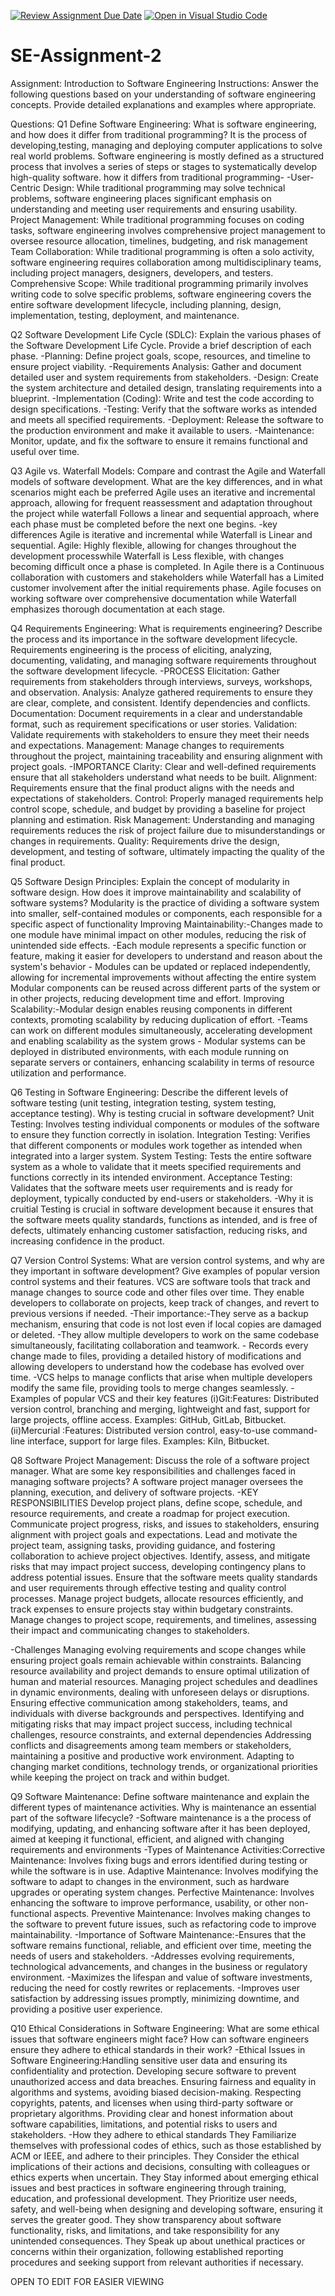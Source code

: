 [![Review Assignment Due Date](https://classroom.github.com/assets/deadline-readme-button-24ddc0f5d75046c5622901739e7c5dd533143b0c8e959d652212380cedb1ea36.svg)](https://classroom.github.com/a/-ucQIGTc)
[![Open in Visual Studio Code](https://classroom.github.com/assets/open-in-vscode-718a45dd9cf7e7f842a935f5ebbe5719a5e09af4491e668f4dbf3b35d5cca122.svg)](https://classroom.github.com/online_ide?assignment_repo_id=15193528&assignment_repo_type=AssignmentRepo)
# SE-Assignment-2
Assignment: Introduction to Software Engineering
Instructions:
Answer the following questions based on your understanding of software engineering concepts. Provide detailed explanations and examples where appropriate.

Questions:
Q1 Define Software Engineering:
What is software engineering, and how does it differ from traditional programming?
It is the process of developing,testing, managing and deploying computer applications to solve real world problems.
Software engineering is mostly defined as a structured process that involves a series of steps or stages to systematically develop high-quality software.
how it differs from traditional programming-
     -User-Centric Design: While traditional programming may solve technical problems, software engineering places significant emphasis on understanding and meeting user requirements and ensuring usability.
     Project Management: While traditional programming focuses on coding tasks, software engineering involves comprehensive project management to oversee resource allocation, timelines, budgeting, and risk management
     Team Collaboration: While traditional programming is often a solo activity, software engineering requires collaboration among multidisciplinary teams, including project managers, designers, developers, and testers.
     Comprehensive Scope: While traditional programming primarily involves writing code to solve specific problems, software engineering covers the entire software development lifecycle, including planning, design, implementation, testing, deployment, and maintenance.


Q2 Software Development Life Cycle (SDLC):
Explain the various phases of the Software Development Life Cycle. Provide a brief description of each phase.
-Planning: Define project goals, scope, resources, and timeline to ensure project viability.
-Requirements Analysis: Gather and document detailed user and system requirements from stakeholders.
-Design: Create the system architecture and detailed design, translating requirements into a blueprint.
-Implementation (Coding): Write and test the code according to design specifications.
-Testing: Verify that the software works as intended and meets all specified requirements.
-Deployment: Release the software to the production environment and make it available to users.
-Maintenance: Monitor, update, and fix the software to ensure it remains functional and useful over time.

Q3 Agile vs. Waterfall Models:
Compare and contrast the Agile and Waterfall models of software development. What are the key differences, and in what scenarios might each be preferred
Agile uses an iterative and incremental approach, allowing for frequent reassessment and adaptation throughout the project while waterfall Follows a linear and sequential approach, where each phase must be completed before the next one begins.
-key differences
Agile is iterative and incremental while Waterfall is Linear and sequential.
Agile: Highly flexible, allowing for changes throughout the development processwhile Waterfall is Less flexible, with changes becoming difficult once a phase is completed.
In Agile there is a Continuous collaboration with customers and stakeholders while Waterfall has a Limited customer involvement after the initial requirements phase.
Agile focuses on working software over comprehensive documentation while Waterfall emphasizes thorough documentation at each stage.

Q4 Requirements Engineering:
What is requirements engineering? Describe the process and its importance in the software development lifecycle.
Requirements engineering is the process of eliciting, analyzing, documenting, validating, and managing software requirements throughout the software development lifecycle.
-PROCESS
Elicitation: Gather requirements from stakeholders through interviews, surveys, workshops, and observation.
Analysis: Analyze gathered requirements to ensure they are clear, complete, and consistent. Identify dependencies and conflicts.
Documentation: Document requirements in a clear and understandable format, such as requirement specifications or user stories.
Validation: Validate requirements with stakeholders to ensure they meet their needs and expectations.
Management: Manage changes to requirements throughout the project, maintaining traceability and ensuring alignment with project goals.
-IMPORTANCE
Clarity: Clear and well-defined requirements ensure that all stakeholders understand what needs to be built.
Alignment: Requirements ensure that the final product aligns with the needs and expectations of stakeholders.
Control: Properly managed requirements help control scope, schedule, and budget by providing a baseline for project planning and estimation.
Risk Management: Understanding and managing requirements reduces the risk of project failure due to misunderstandings or changes in requirements.
Quality: Requirements drive the design, development, and testing of software, ultimately impacting the quality of the final product.

Q5 Software Design Principles:
Explain the concept of modularity in software design. How does it improve maintainability and scalability of software systems?
Modularity is the practice of dividing a software system into smaller, self-contained modules or components, each responsible for a specific aspect of functionality
Improving Maintainability:-Changes made to one module have minimal impact on other modules, reducing the risk of unintended side effects.
                          -Each module represents a specific function or feature, making it easier for developers to understand and reason about the system's behavior
                          - Modules can be updated or replaced independently, allowing for incremental improvements without affecting the entire system
                           Modular components can be reused across different parts of the system or in other projects, reducing development time and effort.
Improving Scalability:-Modular design enables reusing components in different contexts, promoting scalability by reducing duplication of effort.
                      -Teams can work on different modules simultaneously, accelerating development and enabling scalability as the system grows
                      - Modular systems can be deployed in distributed environments, with each module running on separate servers or containers, enhancing scalability in terms of resource utilization and performance.

Q6 Testing in Software Engineering:
Describe the different levels of software testing (unit testing, integration testing, system testing, acceptance testing). Why is testing crucial in software development?
Unit Testing: Involves testing individual components or modules of the software to ensure they function correctly in isolation.
Integration Testing: Verifies that different components or modules work together as intended when integrated into a larger system.
System Testing: Tests the entire software system as a whole to validate that it meets specified requirements and functions correctly in its intended environment.
Acceptance Testing: Validates that the software meets user requirements and is ready for deployment, typically conducted by end-users or stakeholders.
-Why it is cruitial 
Testing is crucial in software development because it ensures that the software meets quality standards, functions as intended, and is free of defects, ultimately enhancing customer satisfaction, reducing risks, and increasing confidence in the product.


Q7 Version Control Systems:
What are version control systems, and why are they important in software development? Give examples of popular version control systems and their features.
VCS are software tools that track and manage changes to source code and other files over time. They enable developers to collaborate on projects, keep track of changes, and revert to previous versions if needed.
-Their importance:-They serve as a backup mechanism, ensuring that code is not lost even if local copies are damaged or deleted.
                  -They allow multiple developers to work on the same codebase simultaneously, facilitating collaboration and teamwork.
                  - Records every change made to files, providing a detailed history of modifications and allowing developers to understand how the codebase has evolved over time.
                  -VCS helps to manage conflicts that arise when multiple developers modify the same file, providing tools to merge changes seamlessly.
 -Examples of popular VCS and their key features 
 (i)Git:Features: Distributed version control, branching and merging, lightweight and fast, support for large projects, offline access.
        Examples: GitHub, GitLab, Bitbucket.
 (ii)Mercurial  :Features: Distributed version control, easy-to-use command-line interface, support for large files.
        Examples: Kiln, Bitbucket.    


Q8 Software Project Management:
Discuss the role of a software project manager. What are some key responsibilities and challenges faced in managing software projects?
A software project manager oversees the planning, execution, and delivery of software projects.
-KEY RESPONSIBILITIES
Develop project plans, define scope, schedule, and resource requirements, and create a roadmap for project execution.
Communicate project progress, risks, and issues to stakeholders, ensuring alignment with project goals and expectations.
Lead and motivate the project team, assigning tasks, providing guidance, and fostering collaboration to achieve project objectives.
Identify, assess, and mitigate risks that may impact project success, developing contingency plans to address potential issues.
Ensure that the software meets quality standards and user requirements through effective testing and quality control processes.
Manage project budgets, allocate resources efficiently, and track expenses to ensure projects stay within budgetary constraints.
Manage changes to project scope, requirements, and timelines, assessing their impact and communicating changes to stakeholders.

-Challenges 
Managing evolving requirements and scope changes while ensuring project goals remain achievable within constraints.
Balancing resource availability and project demands to ensure optimal utilization of human and material resources.
Managing project schedules and deadlines in dynamic environments, dealing with unforeseen delays or disruptions.
Ensuring effective communication among stakeholders, teams, and individuals with diverse backgrounds and perspectives.
Identifying and mitigating risks that may impact project success, including technical challenges, resource constraints, and external dependencies
Addressing conflicts and disagreements among team members or stakeholders, maintaining a positive and productive work environment.
Adapting to changing market conditions, technology trends, or organizational priorities while keeping the project on track and within budget.


Q9 Software Maintenance:
Define software maintenance and explain the different types of maintenance activities. Why is maintenance an essential part of the software lifecycle?
-Software maintenance is a the process of modifying, updating, and enhancing software after it has been deployed, aimed at keeping it functional, efficient, and aligned with changing requirements and environments
-Types of Maintenance Activities:Corrective Maintenance: Involves fixing bugs and errors identified during testing or while the software is in use.
                                Adaptive Maintenance: Involves modifying the software to adapt to changes in the environment, such as hardware upgrades or operating system changes.
                                Perfective Maintenance: Involves enhancing the software to improve performance, usability, or other non-functional aspects.
                                Preventive Maintenance: Involves making changes to the software to prevent future issues, such as refactoring code to improve maintainability.
-Importance of Software Maintenance:-Ensures that the software remains functional, reliable, and efficient over time, meeting the needs of users and stakeholders.
                                    -Addresses evolving requirements, technological advancements, and changes in the business or regulatory environment.
                                    -Maximizes the lifespan and value of software investments, reducing the need for costly rewrites or replacements.
                                    -Improves user satisfaction by addressing issues promptly, minimizing downtime, and providing a positive user experience.

Q10 Ethical Considerations in Software Engineering:
What are some ethical issues that software engineers might face? How can software engineers ensure they adhere to ethical standards in their work?
-Ethical Issues in Software Engineering:Handling sensitive user data and ensuring its confidentiality and protection.
                                        Developing secure software to prevent unauthorized access and data breaches.
                                        Ensuring fairness and equality in algorithms and systems, avoiding biased decision-making.
                                        Respecting copyrights, patents, and licenses when using third-party software or proprietary algorithms.
                                        Providing clear and honest information about software capabilities, limitations, and potential risks to users and stakeholders.
-How they adhere to ethical standards
They Familiarize themselves with professional codes of ethics, such as those established by ACM or IEEE, and adhere to their principles.
They Consider the ethical implications of their actions and decisions, consulting with colleagues or ethics experts when uncertain.
They Stay informed about emerging ethical issues and best practices in software engineering through training, education, and professional development.
They Prioritize user needs, safety, and well-being when designing and developing software, ensuring it serves the greater good.
They show transparency about software functionality, risks, and limitations, and take responsibility for any unintended consequences.
They Speak up about unethical practices or concerns within their organization, following established reporting procedures and seeking support from relevant authorities if necessary.

OPEN TO EDIT FOR EASIER VIEWING 
